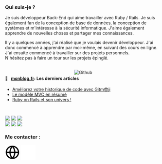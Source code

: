 ### Qui suis-je ?

Je suis développeur Back-End qui aime travailler avec Ruby / Rails. Je suis également fan de la conception de base de données, la conception de systèmes et m'intéresse à la sécurité informatique.
J'aime également apprendre de nouvelles choses et partager mes connaissances.

Il y a quelques années, j'ai réalisé que je voulais devenir développeur. J'ai donc commencé à apprendre par moi-même, en suivant des cours en ligne. 
J'ai ensuite commencé à travailler sur des projets personnels.  
N'hésitez pas à faire un tour sur les projets épinglé.

<br />

<!-- Any image aligned to the right. Beware the width -->
<img width="55%" align="right" alt="Github" src="https://raw.githubusercontent.com/onimur/.github/master/.resources/git-header.svg" />

#### 📖 &nbsp;&nbsp;[monblog.fr](https://clean-blog-production.up.railway.app/): Les derniers articles
 
* [Améliorez votre historique de code avec Gitm😎ji](https://clean-blog-production.up.railway.app/articles/ameliorez-votre-historique-de-code-avec-gitmoji) 
* [Le modèle MVC en résumé](https://clean-blog-production.up.railway.app/articles/le-modele-mvc-en-resume) 
* [Ruby on Rails et son univers !](https://clean-blog-production.up.railway.app/articles/ruby-on-rails-et-son-univers) 

<br />

<!-- Your languages and tools. Be careful with the alignment. 
  You can use this sites to get logos: https://www.vectorlogo.zone or https://simpleicons.org/
  -->
  <code><img width="10%" src="https://www.vectorlogo.zone/logos/w3_html5/w3_html5-ar21.svg"></code>
  <code><img width="10%" src="https://www.vectorlogo.zone/logos/w3_css/w3_css-ar21.svg"></code>
  <code><img width="10%" src="https://www.vectorlogo.zone/logos/sass-lang/sass-lang-ar21.svg"></code>
  <br />
  <code><img width="10%" src="https://www.vectorlogo.zone/logos/ruby/ruby-ar21.svg"></code>
  <code><img width="8%"  src="https://cdn.jsdelivr.net/gh/devicons/devicon/icons/rails/rails-plain-wordmark.svg"></code>
  <code><img width="10%" src="https://www.vectorlogo.zone/logos/postgresql/postgresql-ar21.svg"></code>
  <br />
    
### Me contacter :
  [![img_contact](./img/globe-light.svg)](https://clean-blog-production.up.railway.app/#gh-light-mode-only)
  [![img_contact](./img/globe-dark.svg)](https://clean-blog-production.up.railway.app/#gh-dark-mode-only)
  &nbsp;&nbsp;

